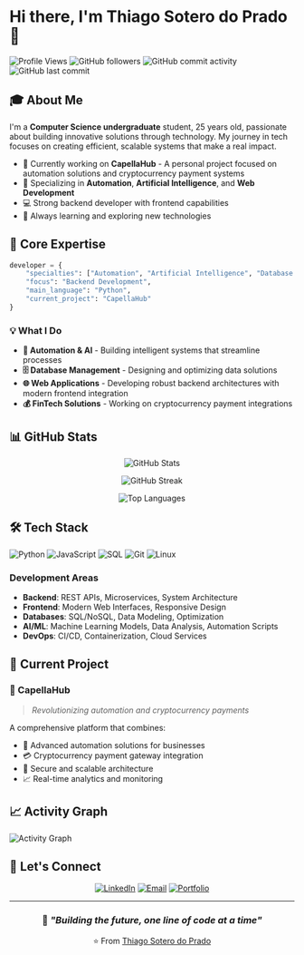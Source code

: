 # Hi there, I'm Thiago Sotero do Prado 👋

![Profile Views](https://komarev.com/ghpvc/?username=thiagosotero&color=blue&style=flat-square)
![GitHub followers](https://img.shields.io/github/followers/thiagosotero?label=Follow&style=social)
![GitHub commit activity](https://img.shields.io/github/commit-activity/m/thiagosotero/thiagosotero?style=flat-square)
![GitHub last commit](https://img.shields.io/github/last-commit/thiagosotero/thiagosotero?style=flat-square)

## 🎓 About Me

I'm a **Computer Science undergraduate** student, 25 years old, passionate about building innovative solutions through technology. My journey in tech focuses on creating efficient, scalable systems that make a real impact.

- 🔭 Currently working on **CapellaHub** - A personal project focused on automation solutions and cryptocurrency payment systems
- 🎯 Specializing in **Automation**, **Artificial Intelligence**, and **Web Development**
- 💻 Strong backend developer with frontend capabilities
- 🌱 Always learning and exploring new technologies

## 🚀 Core Expertise

```python
developer = {
    "specialties": ["Automation", "Artificial Intelligence", "Database Systems"],
    "focus": "Backend Development",
    "main_language": "Python",
    "current_project": "CapellaHub"
}
```

### 💡 What I Do

- **🤖 Automation & AI** - Building intelligent systems that streamline processes
- **🗄️ Database Management** - Designing and optimizing data solutions
- **🌐 Web Applications** - Developing robust backend architectures with modern frontend integration
- **💰 FinTech Solutions** - Working on cryptocurrency payment integrations

## 📊 GitHub Stats

<div align="center">
  
![GitHub Stats](https://github-readme-stats.vercel.app/api?username=thiagosotero&show_icons=true&theme=dark&hide_border=true&include_all_commits=true&count_private=true)

![GitHub Streak](https://github-readme-streak-stats.herokuapp.com/?user=thiagosotero&theme=dark&hide_border=true)

![Top Languages](https://github-readme-stats.vercel.app/api/top-langs/?username=thiagosotero&layout=compact&theme=dark&hide_border=true)

</div>

## 🛠️ Tech Stack

![Python](https://img.shields.io/badge/Python-3776AB?style=for-the-badge&logo=python&logoColor=white)
![JavaScript](https://img.shields.io/badge/JavaScript-F7DF1E?style=for-the-badge&logo=javascript&logoColor=black)
![SQL](https://img.shields.io/badge/SQL-4479A1?style=for-the-badge&logo=postgresql&logoColor=white)
![Git](https://img.shields.io/badge/Git-F05032?style=for-the-badge&logo=git&logoColor=white)
![Linux](https://img.shields.io/badge/Linux-FCC624?style=for-the-badge&logo=linux&logoColor=black)

### Development Areas
- **Backend**: REST APIs, Microservices, System Architecture
- **Frontend**: Modern Web Interfaces, Responsive Design
- **Databases**: SQL/NoSQL, Data Modeling, Optimization
- **AI/ML**: Machine Learning Models, Data Analysis, Automation Scripts
- **DevOps**: CI/CD, Containerization, Cloud Services

## 🚧 Current Project

### 🌟 CapellaHub
> *Revolutionizing automation and cryptocurrency payments*

A comprehensive platform that combines:
- 🔧 Advanced automation solutions for businesses
- 💳 Cryptocurrency payment gateway integration
- 🔐 Secure and scalable architecture
- 📈 Real-time analytics and monitoring

## 📈 Activity Graph

![Activity Graph](https://github-readme-activity-graph.vercel.app/graph?username=thiagosotero&theme=react-dark&hide_border=true)

## 🤝 Let's Connect

<div align="center">
  
[![LinkedIn](https://img.shields.io/badge/LinkedIn-0077B5?style=for-the-badge&logo=linkedin&logoColor=white)](https://linkedin.com/in/thiagosotero)
[![Email](https://img.shields.io/badge/Email-D14836?style=for-the-badge&logo=gmail&logoColor=white)](mailto:your-email@example.com)
[![Portfolio](https://img.shields.io/badge/Portfolio-000000?style=for-the-badge&logo=About.me&logoColor=white)](https://your-portfolio.com)

</div>

---

<div align="center">
  
### 💭 *"Building the future, one line of code at a time"*

⭐ From [Thiago Sotero do Prado](https://github.com/thiagosotero)

</div>
